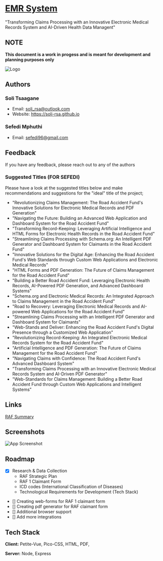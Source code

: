 
# [EMR System](github.com/)

"Transforming Claims Processing with an Innovative Electronic
  Medical Records System and AI-Driven Health Data Managent"

## NOTE
**This document is a work in progess and is meant for development and planning purposes only**

![Logo](https://avatars.githubusercontent.com/u/101721558?s=400&u=b3ee5a70db47e64d45b2ef712619bac009f97358&v=4)


## Authors

### Soli Tsaagane

- Email: soli_rsa@outlook.com
- Website: https://soli-rsa.github.io

### Sefedi Mphuthi

- Email: sefedi96@gmail.com

## Feedback

If you have any feedback, please reach out to any of the authors

### Suggested Titles (FOR SEFEDI)

Please have a look at the suggested titles below and make recommendations and suggestions for the "ideal" title of the project;

- "Revolutionizing Claims Management: The Road Accident Fund's Innovative Solutions for Electronic Medical Records and PDF Generation"
- "Navigating the Future: Building an Advanced Web Application and Dashboard System for the Road Accident Fund"
- "Transforming Record-Keeping: Leveraging Artificial Intelligence and HTML Forms for Electronic Health Records in the Road Accident Fund"
- "Streamlining Claims Processing with Schema.org: An Intelligent PDF Generator and Dashboard System for Claimants in the Road Accident Fund"
- "Innovative Solutions for the Digital Age: Enhancing the Road Accident Fund's Web Standards through Custom Web Applications and Electronic Medical Records"
- "HTML Forms and PDF Generation: The Future of Claims Management for the Road Accident Fund"
- "Building a Better Road Accident Fund: Leveraging Electronic Health Records, AI-Powered PDF Generation, and Advanced Dashboard Systems"
- "Schema.org and Electronic Medical Records: An Integrated Approach to Claims Management in the Road Accident Fund"
- "Road to Recovery: Leveraging Electronic Medical Records and AI-powered Web Applications for the Road Accident Fund"
- "Streamlining Claims Processing with an Intelligent PDF Generator and Dashboard System for Claimants"
- "Web-Stands and Deliver: Enhancing the Road Accident Fund's Digital Presence through a Customized Web Application"
- "Revolutionizing Record-Keeping: An Integrated Electronic Medical Records System for the Road Accident Fund"
- "Artificial Intelligence and PDF Generation: The Future of Claims Management for the Road Accident Fund"
- "Navigating Claims with Confidence: The Road Accident Fund's Advanced Dashboard System"
- "Transforming Claims Processing with an Innovative Electronic Medical Records System and AI-Driven PDF Generator"
- "Web-Standards for Claims Management: Building a Better Road Accident Fund through Custom Web Applications and Intelligent Systems"

## Links
[RAF Summary](./RAF.md)

## Screenshots

![App Screenshot](https://via.placeholder.com/468x300?text=App+Screenshot+Here)

## Roadmap

- [x] Research & Data Collection
  - RAF Strategic Plan
  - RAF 1 Claimant Form
  - ICD codes (International Classification of Diseases)
  - Technological Requirements for Development (Tech Stack)
- [] Creating web-forms for RAF 1 claimant form
- [] Creating pdf generator for RAF claimant form
- [] Additional browser support
- [] Add more integrations

## Tech Stack

**Client:** Petite-Vue, Pico-CSS, HTML, PDF,

**Server:** Node, Express
